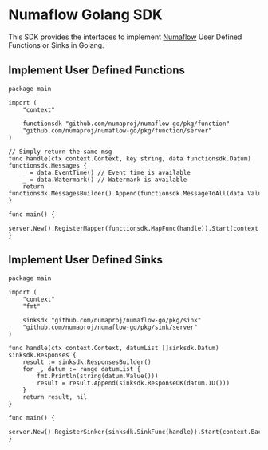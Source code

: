 # Numaflow Golang SDK

This SDK provides the interfaces to implement [Numaflow](https://github.com/numaproj/numaflow) User Defined Functions or Sinks in Golang.

## Implement User Defined Functions

```golang
package main

import (
	"context"

	functionsdk "github.com/numaproj/numaflow-go/pkg/function"
	"github.com/numaproj/numaflow-go/pkg/function/server"
)

// Simply return the same msg
func handle(ctx context.Context, key string, data functionsdk.Datum) functionsdk.Messages {
	_ = data.EventTime() // Event time is available
	_ = data.Watermark() // Watermark is available
	return functionsdk.MessagesBuilder().Append(functionsdk.MessageToAll(data.Value()))
}

func main() {
	server.New().RegisterMapper(functionsdk.MapFunc(handle)).Start(context.Background())
}

```

## Implement User Defined Sinks

```golang
package main

import (
	"context"
	"fmt"

	sinksdk "github.com/numaproj/numaflow-go/pkg/sink"
	"github.com/numaproj/numaflow-go/pkg/sink/server"
)

func handle(ctx context.Context, datumList []sinksdk.Datum) sinksdk.Responses {
	result := sinksdk.ResponsesBuilder()
	for _, datum := range datumList {
		fmt.Println(string(datum.Value()))
		result = result.Append(sinksdk.ResponseOK(datum.ID()))
	}
	return result, nil
}

func main() {
	server.New().RegisterSinker(sinksdk.SinkFunc(handle)).Start(context.Background())
}

```
